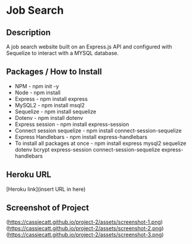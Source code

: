 # Job Search

## Description
A job search website built on an Express.js API and configured with Sequelize to interact with a MYSQL database. 

## Packages / How to Install
* NPM - npm init -y
* Node - npm install
* Express - npm install express 
* MySQL2 - npm install msql2 
* Sequelize - npm install sequelize 
* Dotenv - npm install dotenv
* Express session - npm install express-session
* Connect session sequelize - npm install connect-session-sequelize
* Express Handlebars - npm install express-handlebars
* To install all packages at once - npm install express mysql2 sequelize dotenv bcrypt express-session connect-session-sequelize express-handlebars

## Heroku URL
[Heroku link](insert URL in here)

## Screenshot of Project
(https://cassiecatt.github.io/project-2/assets/screenshot-1.png)
(https://cassiecatt.github.io/project-2/assets/screenshot-2.png)
(https://cassiecatt.github.io/project-2/assets/screenshot-3.png)
